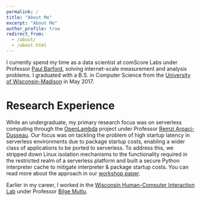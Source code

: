 ```yaml
---
permalink: /
title: "About Me"
excerpt: "About Me"
author_profile: true
redirect_from: 
  - /about/
  - /about.html
---
```


I currently spend my time as a data scientist at comScore Labs under Professor [Paul Barford](http://pages.cs.wisc.edu/~pb/), solving internet-scale measurement and analysis problems. 
I graduated with a B.S. in Computer Science from the [University of Wisconsin-Madison](http://www.cs.wisc.edu/) in May 2017.

Research Experience
======
While an undergraduate, my primary research focus was on serverless computing through the [OpenLambda](https://github.com/open-lambda/open-lambda) project under Professor [Remzi Arpaci-Dusseau](http://pages.cs.wisc.edu/~remzi/).
Our focus was on tackling the problem of high startup latency in serverless environments due to package startup costs, enabling a wider class of applications to be ported to serverless.
To address this, we stripped down Linux isolation mechanisms to the functionality required in the restricted realm of a serverless platform and built a secure Python interpreter cache to mitigate interpreter & package startup costs.
You can read more about the approach in our [workshop paper](https://edoakes.github.io/files/wosc_2017_pipsqueak_paper.pdf).

Earlier in my career, I worked in the [Wisconsin Human-Computer Interaction Lab](https://hci.cs.wisc.edu/) under Professor [Bilge Mutlu](http://pages.cs.wisc.edu/~bilge/).
